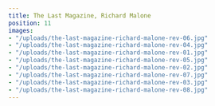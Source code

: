 ```yaml
---
title: The Last Magazine, Richard Malone
position: 11
images:
- "/uploads/the-last-magazine-richard-malone-rev-06.jpg"
- "/uploads/the-last-magazine-richard-malone-rev-04.jpg"
- "/uploads/the-last-magazine-richard-malone-rev-01.jpg"
- "/uploads/the-last-magazine-richard-malone-rev-05.jpg"
- "/uploads/the-last-magazine-richard-malone-rev-02.jpg"
- "/uploads/the-last-magazine-richard-malone-rev-07.jpg"
- "/uploads/the-last-magazine-richard-malone-rev-03.jpg"
- "/uploads/the-last-magazine-richard-malone-rev-08.jpg"
---
```


